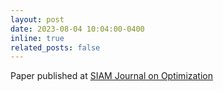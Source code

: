 ```yaml
---
layout: post
date: 2023-08-04 10:04:00-0400
inline: true
related_posts: false
---
```


Paper published at <a href='https://epubs.siam.org/doi/full/10.1137/21M1430005'>SIAM Journal on Optimization </a> 